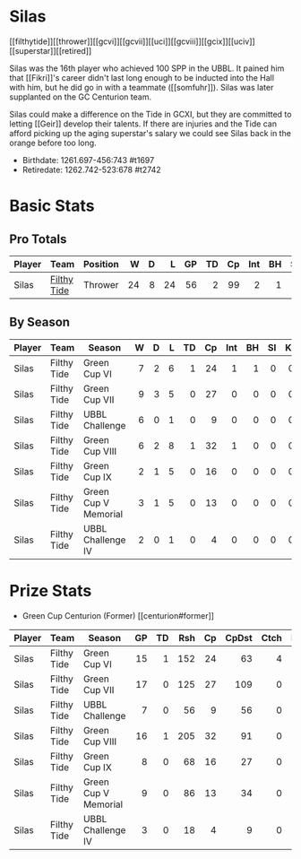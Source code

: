 # Silas

[[filthytide]][[thrower]][[gcvi]][[gcvii]][[uci]][[gcviii]][[gcix]][[uciv]][[superstar]][[retired]]

Silas was the 16th player who achieved 100 SPP in the UBBL. It pained him that [[Fikri]]'s career didn't last long enough to be inducted into the Hall with him, but he did go in with a teammate ([[somfuhr]]). Silas was later supplanted on the GC Centurion team. 

Silas could make a difference on the Tide in GCXI, but they are committed to letting [[Geir]] develop their talents. If there are injuries and the Tide can afford picking up the aging superstar's salary we could see Silas back in the orange before too long.

* Birthdate: 1261.697-456:743 #t1697 
* Retiredate: 1262.742-523:678 #t2742 

# Basic Stats

## Pro Totals

| Player           | Team        | Position      | W | D | L | GP | TD | Cp | Int | BH | SI | Ki | MVP | SPP |
|------------------|-------------|---------------|--:|--:|--:|---:|---:|---:|----:|---:|---:|---:|----:|----:|
| Silas | [Filthy Tide](../teams/filthytide) | Thrower  |   24 |    8 |   24 |   56 |    2 |   99 |    2 |    1 |    0 |    0 |    2 |  121 |


## By Season

| Player | Team         | Season          | W | D | L | TD | Cp | Int | BH | SI | Ki | MVP | SPP |
|--------|--------------|-----------------|--:|--:|--:|---:|---:|----:|---:|---:|---:|----:|----:|
| Silas | Filthy Tide | Green Cup VI         |    7 |    2 |    6 |    1 |   24 |    1 |    1 |    0 |    0 |    1 |   36 |
| Silas | Filthy Tide | Green Cup VII        |    9 |    3 |    5 |    0 |   27 |    0 |    0 |    0 |    0 |    0 |   27 |
| Silas | Filthy Tide | UBBL Challenge       |    6 |    0 |    1 |    0 |    9 |    0 |    0 |    0 |    0 |    0 |    9 |
| Silas | Filthy Tide | Green Cup VIII       |    6 |    2 |    8 |    1 |   32 |    1 |    0 |    0 |    0 |    1 |   42 |
| Silas | Filthy Tide | Green Cup IX         |    2 |    1 |    5 |    0 |   16 |    0 |    0 |    0 |    0 |    0 |   16 |
| Silas | Filthy Tide | Green Cup V Memorial |    3 |    1 |    5 |    0 |   13 |    0 |    0 |    0 |    0 |    0 |   13 |
| Silas | Filthy Tide | UBBL Challenge IV    |    2 |    0 |    1 |    0 |    4 |    0 |    0 |    0 |    0 |    0 |    4 |

# Prize Stats

* Green Cup Centurion (Former) [[centurion#former]]

| Player | Team         | Season          | GP | TD | Rsh | Cp | CpDst | Ctch | Int | Cas | Blk | Sck | MVP | SPP |
|--------|--------------|-----------------|---:|---:|----:|---:|------:|-----:|----:|----:|----:|----:|----:|----:|
| Silas | Filthy Tide | Green Cup VI         | 15 |    1 |  152 |   24 |    63 |    4 |    1 |    1 |   17 |    2 |    1 |   36 |
| Silas | Filthy Tide | Green Cup VII        | 17 |    0 |  125 |   27 |   109 |    0 |    0 |    0 |    3 |    1 |    0 |   27 |
| Silas | Filthy Tide | UBBL Challenge       |  7 |    0 |   56 |    9 |    56 |    0 |    0 |    0 |    2 |    0 |    0 |    9 |
| Silas | Filthy Tide | Green Cup VIII       | 16 |    1 |  205 |   32 |    91 |    0 |    1 |    0 |   20 |    1 |    1 |   42 |
| Silas | Filthy Tide | Green Cup IX         |  8 |    0 |   68 |   16 |    27 |    0 |    0 |    0 |    5 |    0 |    0 |   16 |
| Silas | Filthy Tide | Green Cup V Memorial |  9 |    0 |   86 |   13 |    34 |    0 |    0 |    0 |    9 |    0 |    0 |   13 |
| Silas | Filthy Tide | UBBL Challenge IV    |  3 |    0 |   18 |    4 |     9 |    0 |    0 |    0 |    3 |    0 |    0 |    4 |
